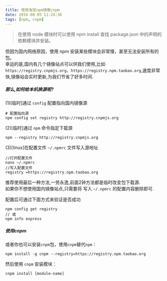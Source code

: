 ```yaml
---
title: 使用淘宝npm镜像cnpm
date: 2016-08-05 11:24:36
tags: [npm, cnpm]
---
```

> 在使用 node 模块时可以使用 npm install 查找 package.json 中的声明的依赖模块并安装。  

但因为国内网络原因，使用 npm 安装某些模块会非常慢，甚至无法安装所有的包。   
幸运的是,国内有几个镜像站点可以供我们使用,比如 `https://registry.cnpmjs.org`、`https://registry.npm.taobao.org`,速度非常快,镜像站会实时更新,为我们节省了好多时间.    
   
##### 那么,如何给本机换源呢?

(1)[临时]通过 `config` 配置指向国内镜像源

```language-git
# 配置指向源
npm config set registry http://registry.cnpmjs.org
```

(2)[临时]通过 `npm` 命令指定下载源

```language-git
npm --registry http://registry.cnpmjs.org 
```

(3)[linux]在配置文件 `~/.npmrc` 文件写入源地址

```language-git
//打开配置文件
nano ~/.npmrc
//写入配置文件
registry =https://registry.npm.taobao.org
```

推荐使用最后一种方法,一劳永逸,前面2钟方法都是临时改变包下载源.   
如果你不想使用国内镜像站点,只需要将 写入 `~/.npmrc` 的配置内容删除即可.  

 
配置后可通过下面方式来验证是否成功

```language-git
npm config get registry
// 或
npm info express
```




##### 使用cnpm

或者你也可以安装`cnpm`包，使用`cnpm`替代`npm`：

```language-git
npm install -g cnpm --registry=https://registry.npm.taobao.org
```

然后使用 `cnpm` 安装模块：

```language-git
cnpm install [module-name]
```